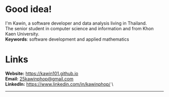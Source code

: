 # Good idea!
I'm Kawin, a software developer and data analysis living in Thailand. \
The senior student in computer science and information and from Khon Kaen University. \
**Keywords**: software development and applied mathematics

# Links
**Website:** https://kawin101.github.io \
**Email:** 25kawinphop@gmail.com \
**LinkedIn:** https://www.linkedin.com/in/kawinphop/ \

---
